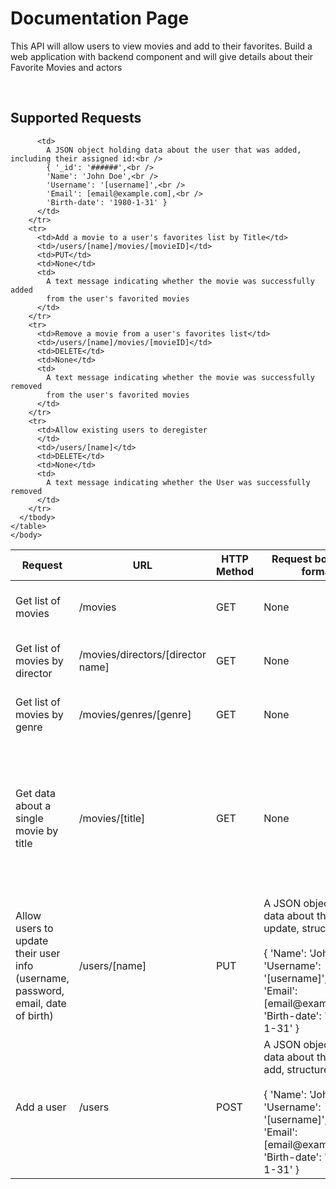 <!DOCTYPE html>
<html lang ="en" dir="ltr">
    <head>
        <meta charset="utf-8">
        <title>DOCUMENTATION</title>
    </head>
    <body>
        <h1>Documentation Page</h1>
        <p>This API will allow users to view movies and add to their favorites. Build a web application with backend component and will give details about
            their Favorite Movies and actors
           </p>
           <br />
    <h2>Supported Requests</h2>
    <table class="table table-striped">
      <thead>
        <tr>
          <th scope="col">Request</th>
          <th scope="col">URL</th>
          <th scope="col">HTTP Method</th>
          <th scope="col">Request body data format</th>
          <th scope="col">Response body data format</th>
        </tr>
      </thead>
      <tbody>
        <tr>
          <td>Get list of movies</td>
          <td>/movies</td>
          <td>GET</td>
          <td>None</td>
          <td>
            An array of JSON objects holding data about all the movies in the
            database
          </td>
        </tr>
        <tr>
          <td>Get list of movies by director</td>
          <td>/movies/directors/[director name]</td>
          <td>GET</td>
          <td>None</td>
          <td>
            An array of JSON objects holding data about all the movies by
            requested director
          </td>
        </tr>
        <tr>
          <td>Get list of movies by genre</td>
          <td>/movies/genres/[genre]</td>
          <td>GET</td>
          <td>None</td>
          <td>
            An array of JSON objects holding data about all the movies by
            requested genre
          </td>
        </tr>
        <tr>
          <td>Get data about a single movie by title</td>
          <td>/movies/[title]</td>
          <td>GET</td>
          <td>None</td>
          <td>
            A JSON object holding data about the requested movie like this:<br />
            { 'id': '######',<br />
            'title': 'Harry Potter and the Sorcerer\'s Stone',<br />
            'director': 'Chris Columbus',<br />
            'release-year': '2001',<br />
            'genre': 'adventure' }
          </td>
        </tr>
        <tr>
          <td>Allow users to update their user info (username, password, email, date of birth)</td>
          <td>/users/[name] </td>
          <td>PUT</td>
          <td> A JSON object holding data about the user to update, structured
            like:<br /><br />{ 'Name': 'John Doe',<br />
            'Username': '[username]',<br />
            'Email': [email@example.com],<br />
            'Birth-date': '1980-1-31' }</td>
          <td>
            A JSON object holding data about the user updated, structured:<br />
            { 'Name': 'John Doe',<br />
            'Username': '[username]',<br />
            'Email': [email@example.com],<br />
            'Birth-date': '1980-1-31' }
          </td>
        </tr>
        <tr>
          <td>Add a user</td>
          <td>/users</td>
          <td>POST</td>
          <td>
            A JSON object holding data about the user to add, structured
            like:<br /><br />{ 'Name': 'John Doe',<br />
            'Username': '[username]',<br />
            'Email': [email@example.com],<br />
            'Birth-date': '1980-1-31' }
          </td>
          
          <td>
            A JSON object holding data about the user that was added, including their assigned id:<br />
            { '_id': '######',<br />
            'Name': 'John Doe',<br />
            'Username': '[username]',<br />
            'Email': [email@example.com],<br />
            'Birth-date': '1980-1-31' }
          </td>
        </tr>
        <tr>
          <td>Add a movie to a user's favorites list by Title</td>
          <td>/users/[name]/movies/[movieID]</td>
          <td>PUT</td>
          <td>None</td>
          <td>
            A text message indicating whether the movie was successfully added
            from the user's favorited movies
          </td>
        </tr>
        <tr>
          <td>Remove a movie from a user's favorites list</td>
          <td>/users/[name]/movies/[movieID]</td>
          <td>DELETE</td>
          <td>None</td>
          <td>
            A text message indicating whether the movie was successfully removed
            from the user's favorited movies
          </td>
        </tr>
        <tr>
          <td>Allow existing users to deregister
          </td>
          <td>/users/[name]</td>
          <td>DELETE</td>
          <td>None</td>
          <td>
            A text message indicating whether the User was successfully removed
          </td>
        </tr>
      </tbody>
    </table>
    </body>
</html>





   
